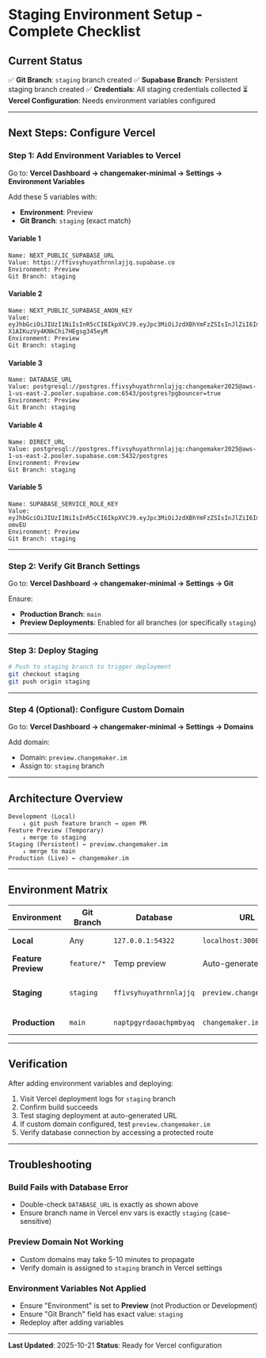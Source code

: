 # Staging Environment Setup - Complete Checklist

## Current Status

✅ **Git Branch**: `staging` branch created
✅ **Supabase Branch**: Persistent staging branch created
✅ **Credentials**: All staging credentials collected
⏳ **Vercel Configuration**: Needs environment variables configured

---

## Next Steps: Configure Vercel

### Step 1: Add Environment Variables to Vercel

Go to: **Vercel Dashboard → changemaker-minimal → Settings → Environment Variables**

Add these 5 variables with:
- **Environment**: Preview
- **Git Branch**: `staging` (exact match)

#### Variable 1
```
Name: NEXT_PUBLIC_SUPABASE_URL
Value: https://ffivsyhuyathrnnlajjq.supabase.co
Environment: Preview
Git Branch: staging
```

#### Variable 2
```
Name: NEXT_PUBLIC_SUPABASE_ANON_KEY
Value: eyJhbGciOiJIUzI1NiIsInR5cCI6IkpXVCJ9.eyJpc3MiOiJzdXBhYmFzZSIsInJlZiI6ImZmaXZzeWh1eWF0aHJubmxhampxIiwicm9sZSI6ImFub24iLCJpYXQiOjE3NjEwNzI5NzIsImV4cCI6MjA3NjY0ODk3Mn0.YLk6vRDSmiP_i6-X1AIKuzVy4KNkChi7HEgsg345eyM
Environment: Preview
Git Branch: staging
```

#### Variable 3
```
Name: DATABASE_URL
Value: postgresql://postgres.ffivsyhuyathrnnlajjq:changemaker2025@aws-1-us-east-2.pooler.supabase.com:6543/postgres?pgbouncer=true
Environment: Preview
Git Branch: staging
```

#### Variable 4
```
Name: DIRECT_URL
Value: postgresql://postgres.ffivsyhuyathrnnlajjq:changemaker2025@aws-1-us-east-2.pooler.supabase.com:5432/postgres
Environment: Preview
Git Branch: staging
```

#### Variable 5
```
Name: SUPABASE_SERVICE_ROLE_KEY
Value: eyJhbGciOiJIUzI1NiIsInR5cCI6IkpXVCJ9.eyJpc3MiOiJzdXBhYmFzZSIsInJlZiI6ImZmaXZzeWh1eWF0aHJubmxhampxIiwicm9sZSI6InNlcnZpY2Vfcm9sZSIsImlhdCI6MTc2MTA3Mjk3MiwiZXhwIjoyMDc2NjQ4OTcyfQ.ALSR4iKBN3GAPT2WwGN2EjrwtKIA2InfGxtW6-omvEU
Environment: Preview
Git Branch: staging
```

---

### Step 2: Verify Git Branch Settings

Go to: **Vercel Dashboard → changemaker-minimal → Settings → Git**

Ensure:
- **Production Branch**: `main`
- **Preview Deployments**: Enabled for all branches (or specifically `staging`)

---

### Step 3: Deploy Staging

```bash
# Push to staging branch to trigger deployment
git checkout staging
git push origin staging
```

---

### Step 4 (Optional): Configure Custom Domain

Go to: **Vercel Dashboard → changemaker-minimal → Settings → Domains**

Add domain:
- Domain: `preview.changemaker.im`
- Assign to: `staging` branch

---

## Architecture Overview

```
Development (Local)
    ↓ git push feature branch → open PR
Feature Preview (Temporary)
    ↓ merge to staging
Staging (Persistent) ← preview.changemaker.im
    ↓ merge to main
Production (Live) ← changemaker.im
```

---

## Environment Matrix

| Environment | Git Branch | Database | URL | Status |
|-------------|------------|----------|-----|--------|
| **Local** | Any | `127.0.0.1:54322` | `localhost:3000` | ✅ Working |
| **Feature Preview** | `feature/*` | Temp preview | Auto-generated | ✅ Working |
| **Staging** | `staging` | `ffivsyhuyathrnnlajjq` | `preview.changemaker.im` | ⏳ Setup in progress |
| **Production** | `main` | `naptpgyrdaoachpmbyaq` | `changemaker.im` | ✅ Working |

---

## Verification

After adding environment variables and deploying:

1. Visit Vercel deployment logs for `staging` branch
2. Confirm build succeeds
3. Test staging deployment at auto-generated URL
4. If custom domain configured, test `preview.changemaker.im`
5. Verify database connection by accessing a protected route

---

## Troubleshooting

### Build Fails with Database Error
- Double-check `DATABASE_URL` is exactly as shown above
- Ensure branch name in Vercel env vars is exactly `staging` (case-sensitive)

### Preview Domain Not Working
- Custom domains may take 5-10 minutes to propagate
- Verify domain is assigned to `staging` branch in Vercel settings

### Environment Variables Not Applied
- Ensure "Environment" is set to **Preview** (not Production or Development)
- Ensure "Git Branch" field has exact value: `staging`
- Redeploy after adding variables

---

**Last Updated**: 2025-10-21
**Status**: Ready for Vercel configuration
